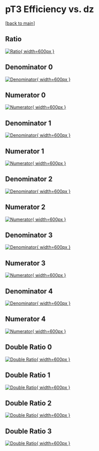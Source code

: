 # pT3 Efficiency vs. dz

[[back to main](./)]



## Ratio

[![Ratio](../mtv/var/pT3_loweta_321_-1_eff_dz.png){ width=600px }](../mtv/var/pT3_loweta_321_-1_eff_dz.pdf)

## Denominator 0

[![Denominator](../mtv/den/pT3_loweta_321_-1_eff_dz_den0.png){ width=600px }](../mtv/den/pT3_loweta_321_-1_eff_dz_den0.pdf)

## Numerator 0

[![Numerator](../mtv/num/pT3_loweta_321_-1_eff_dz_num0.png){ width=600px }](../mtv/num/pT3_loweta_321_-1_eff_dz_num0.pdf)

## Denominator 1

[![Denominator](../mtv/den/pT3_loweta_321_-1_eff_dz_den1.png){ width=600px }](../mtv/den/pT3_loweta_321_-1_eff_dz_den1.pdf)

## Numerator 1

[![Numerator](../mtv/num/pT3_loweta_321_-1_eff_dz_num1.png){ width=600px }](../mtv/num/pT3_loweta_321_-1_eff_dz_num1.pdf)

## Denominator 2

[![Denominator](../mtv/den/pT3_loweta_321_-1_eff_dz_den2.png){ width=600px }](../mtv/den/pT3_loweta_321_-1_eff_dz_den2.pdf)

## Numerator 2

[![Numerator](../mtv/num/pT3_loweta_321_-1_eff_dz_num2.png){ width=600px }](../mtv/num/pT3_loweta_321_-1_eff_dz_num2.pdf)

## Denominator 3

[![Denominator](../mtv/den/pT3_loweta_321_-1_eff_dz_den3.png){ width=600px }](../mtv/den/pT3_loweta_321_-1_eff_dz_den3.pdf)

## Numerator 3

[![Numerator](../mtv/num/pT3_loweta_321_-1_eff_dz_num3.png){ width=600px }](../mtv/num/pT3_loweta_321_-1_eff_dz_num3.pdf)

## Denominator 4

[![Denominator](../mtv/den/pT3_loweta_321_-1_eff_dz_den4.png){ width=600px }](../mtv/den/pT3_loweta_321_-1_eff_dz_den4.pdf)

## Numerator 4

[![Numerator](../mtv/num/pT3_loweta_321_-1_eff_dz_num4.png){ width=600px }](../mtv/num/pT3_loweta_321_-1_eff_dz_num4.pdf)

## Double Ratio 0

[![Double Ratio](../mtv/ratio/pT3_loweta_321_-1_eff_dz_ratio0.png){ width=600px }](../mtv/ratio/pT3_loweta_321_-1_eff_dz_ratio0.pdf)

## Double Ratio 1

[![Double Ratio](../mtv/ratio/pT3_loweta_321_-1_eff_dz_ratio1.png){ width=600px }](../mtv/ratio/pT3_loweta_321_-1_eff_dz_ratio1.pdf)

## Double Ratio 2

[![Double Ratio](../mtv/ratio/pT3_loweta_321_-1_eff_dz_ratio2.png){ width=600px }](../mtv/ratio/pT3_loweta_321_-1_eff_dz_ratio2.pdf)

## Double Ratio 3

[![Double Ratio](../mtv/ratio/pT3_loweta_321_-1_eff_dz_ratio3.png){ width=600px }](../mtv/ratio/pT3_loweta_321_-1_eff_dz_ratio3.pdf)

